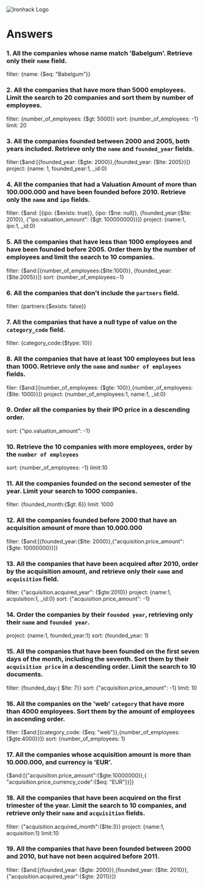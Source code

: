 ![Ironhack Logo](https://i.imgur.com/1QgrNNw.png)

# Answers

### 1. All the companies whose name match 'Babelgum'. Retrieve only their `name` field.

filter: {name: {$eq: "Babelgum"}}

### 2. All the companies that have more than 5000 employees. Limit the search to 20 companies and sort them by **number of employees**.

filter: {number_of_employees: {$gt: 5000}}
sort: {number_of_employees: -1}
limit: 20

### 3. All the companies founded between 2000 and 2005, both years included. Retrieve only the `name` and `founded_year` fields.

filter:{$and:[{founded_year: {$gte: 2000}},{founded_year: {$lte: 2005}}]}
project: {name: 1, founded_year:1, _id:0}

### 4. All the companies that had a Valuation Amount of more than 100.000.000 and have been founded before 2010. Retrieve only the `name` and `ipo` fields.

filter: {$and: [{ipo: {$exists: true}}, {ipo: {$ne: null}}, {founded_year:{$lte: 2010}}, {"ipo.valuation_amount": {$gt: 100000000}}]}
project: {name:1, ipo:1, _id:0}

### 5. All the companies that have less than 1000 employees and have been founded before 2005. Order them by the number of employees and limit the search to 10 companies.

filter: {$and:[{number_of_employees:{$lte:1000}}, {founded_year:{$lte:2005}}]}
sort: {number_of_employees:-1}

### 6. All the companies that don't include the `partners` field.

filter: {partners:{$exists: false}}

### 7. All the companies that have a null type of value on the `category_code` field.

filter: {category_code:{$type: 10}}

### 8. All the companies that have at least 100 employees but less than 1000. Retrieve only the `name` and `number of employees` fields.

filer: {$and:[{number_of_employees: {$gte: 100}},{number_of_employees: {$lte: 1000}}]}
project: {number_of_employees:1, name:1, _id:0}

### 9. Order all the companies by their IPO price in a descending order.

sort: {"ipo.valuation_amount": -1}

### 10. Retrieve the 10 companies with more employees, order by the `number of employees`

sort: {number_of_employees: -1}
limit:10
### 11. All the companies founded on the second semester of the year. Limit your search to 1000 companies.


filter: {founded_month:{$gt: 6}}
limit: 1000
<!-- ### 12. All the companies that have been 'deadpooled' after the third year. -->

<!-- Your Code Goes Here -->

### 12. All the companies founded before 2000 that have an acquisition amount of more than 10.000.000

filter: {$and:[{founded_year:{$lte: 2000}},{"acquisition.price_amount": {$gte: 10000000}}]}

### 13. All the companies that have been acquired after 2010, order by the acquisition amount, and retrieve only their `name` and `acquisition` field.

filter: {"acquisition.acquired_year": {$gte:2010}}
project: {name:1, acquisition:1, _id:0}
sort: {"acquisition.price_amount": -1}

### 14. Order the companies by their `founded year`, retrieving only their `name` and `founded year`.

project: {name:1, founded_year:1}
sort: {founded_year: 1}


### 15. All the companies that have been founded on the first seven days of the month, including the seventh. Sort them by their `acquisition price` in a descending order. Limit the search to 10 documents.

filter: {founded_day:{ $lte: 7}}
sort: {"acquisition.price_amount": -1}
limit: 10

### 16. All the companies on the 'web' `category` that have more than 4000 employees. Sort them by the amount of employees in ascending order.

filter: {$and:[{category_code: {$eq: "web"}},{number_of_employees:{$gte:4000}}]}
sort: {number_of_employees: 1}

### 17. All the companies whose acquisition amount is more than 10.000.000, and currency is 'EUR'.

{$and:[{"acquisition.price_amount":{$gte:10000000}},{ "acquisition.price_currency_code":{$eq: "EUR"}}]}

### 18. All the companies that have been acquired on the first trimester of the year. Limit the search to 10 companies, and retrieve only their `name` and `acquisition` fields.

filter: {"acquisition.acquired_month":{$lte:3}}
project: {name:1, acquisition:1}
limit:10

### 19. All the companies that have been founded between 2000 and 2010, but have not been acquired before 2011.

filter: {$and:[{founded_year: {$gte: 2000}},{founded_year: {$lte: 2010}}, {"acquisition.acquired_year":{$gte: 2011}}]}